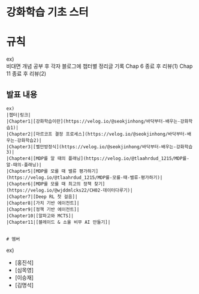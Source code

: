 # 강화학습 기초 스터

# 규칙
ex) <br>
비대면 개념 공부 후 각자 블로그에 챕터별 정리글 기록
Chap 6 종료 후 리뷰(1)
Chap 11 종료 후 리뷰(2)

## 발표 내용
```
ex)
|챕터|링크|
|Chapter1|[강화학습이란](https://velog.io/@seokjinhong/바닥부터-배우는-강화학습1)|
|Chapter2|[마르코프 결정 프로세스](https://velog.io/@seokjinhong/바닥부터-배우는-강화학습2)|
|Chapter3|[벨만방정식](https://velog.io/@seokjinhong/바닥부터-배우는-강화학습3)|
|Chapter4|[MDP를 알 때의 플래닝](https://velog.io/@tlaahrdud_1215/MDP를-알-때의-플래닝)|
|Chapter5|[MDP를 모를 때 밸류 평가하기](https://velog.io/@tlaahrdud_1215/MDP를-모를-때-밸류-평가하기)|
|Chapter6|[MDP를 모를 때 최고의 정책 찾기](https://velog.io/@wjddmlcks22/CH02-데이터다루기)|
|Chapter7|[Deep RL 첫 걸음]|
|Chapter8|[가치 기반 에이전트]|
|Chapter9|[정책 기반 에이전트]|
|Chapter10|[알파고와 MCTS]|
|Chapter11|[블레이드 & 소울 비무 AI 만들기]|


# 멤버
```
ex)
- [홍진석]
- [심목영]
- [이승재]
- [김명석]
```
